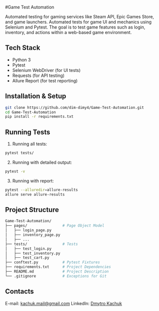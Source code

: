 #Game Test Automation

Automated testing for gaming services like Steam API, Epic Games Store, and game launchers.
Automated tests for game UI and mechanics using Selenium and Pytest. The goal is to test game features such as login, inventory, and actions within a web-based game environment.

## Tech Stack
- Python 3
- Pytest
- Selenium WebDriver (for UI tests)
- Requests (for API testing)
- Allure Report (for test reporting)

## Installation & Setup
 ```sh
 git clone https://github.com/dim-dimy4/Game-Test-Automation.git
 cd Game-Test-Automation
 pip install -r requirements.txt
 ```
## Running Tests
   1. Running all tests:
```sh
pytest tests/
```
   2. Running with detailed output:
```sh
pytest -v
```
   3. Running with report:
 ```sh     
 pytest --alluredir=allure-results
 allure serve allure-results
```
## Project Structure
```bash
Game-Test-Automation/
├── pages/                # Page Object Model
│   ├── login_page.py
│   ├── inventory_page.py
│   ├── ...
├── tests/                # Tests
│   ├── test_login.py
│   ├── test_inventory.py
│   ├── test_cart.py
├── conftest.py           # Pytest Fixtures
├── requirements.txt      # Project Dependencies
├── README.md             # Project Description
└── .gitignore            # Exceptions for Git
```
## Contacts
E-mail: kachuk.mail@gmail.com
LinkedIn: [Dmytro Kachuk](https://www.linkedin.com/in/dmytro-kachuk-289628206/)  






